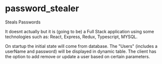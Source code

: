 # password_stealer
Steals Passwords

It doesnt actually but it is (going to be) a Full Stack application using some technologies such as:
React, Express, Redux, Typescript, MYSQL.

On startup the initial state will come from database. The "Users" (includes a userName and password) will be displayed in dynamic table. The client has the option to add remove or update a user based on certain parameters.
